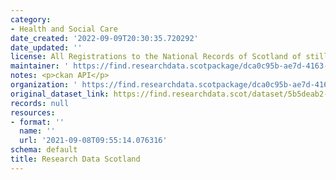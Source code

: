 ```yaml
---
category:
- Health and Social Care
date_created: '2022-09-09T20:30:35.720292'
date_updated: ''
license: All Registrations to the National Records of Scotland of stillbirths.
maintainer: ' https://find.researchdata.scotpackage/dca0c95b-ae7d-4163-8c3b-a881f779df02'
notes: <p>ckan API</p>
organization: ' https://find.researchdata.scotpackage/dca0c95b-ae7d-4163-8c3b-a881f779df02'
original_dataset_link: https://find.researchdata.scot/dataset/5b5deab2-2a83-4eef-83a8-13853beee94c/resource/dca0c95b-ae7d-4163-8c3b-a881f779df02/download/datadictionary.json
records: null
resources:
- format: ''
  name: ''
  url: '2021-09-08T09:55:14.076316'
schema: default
title: Research Data Scotland
---
```

